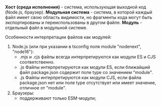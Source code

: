 **Хост (среда исполнения)** - система, использующая выходной код (Node.js, браузер).
**Модульная система** - система, в которой каждый файл имеет свою область видимости, но фрагменты кода могут быть экспортированы и переиспользованы в другом файле.
**Модуль** - отдельный файл в модульной системе.

Особенности интерпретации файлов как модулей:
1. Node.js (или при указании в tsconfig поля module "nodenext", "node16"): 
    - .mjs и .cjs файлы всегда интерпретируются как модули ES и CJS соответственно.
    - .js Файлы интерпретируются как модули ES, если ближайший файл package.json содержит поле type со значением "module".
    - .js Файлы интерпретируются как модули CJS, если файла package.json нет или поле type отсутствует или имеет значение, отличное от "module".
2. Браузеры:
    - поддерживают только ESM-модули;